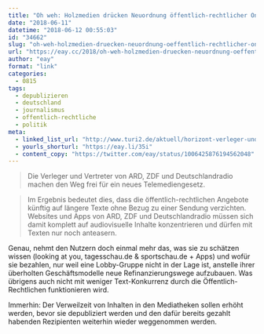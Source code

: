 ```yaml
---
title: "Oh weh: Holzmedien drücken Neuordnung öffentlich-rechtlicher Online-Angebote durch"
date: "2018-06-11"
datetime: "2018-06-12 00:55:03"
id: "34662"
slug: "oh-weh-holzmedien-druecken-neuordnung-oeffentlich-rechtlicher-online-angebote-durch"
url: "https://eay.cc/2018/oh-weh-holzmedien-druecken-neuordnung-oeffentlich-rechtlicher-online-angebote-durch/"
author: "eay"
format: "link"
categories:
  - 0815
tags:
  - depublizieren
  - deutschland
  - journalismus
  - offentlich-rechtliche
  - politik
meta:
  - linked_list_url: "http://www.turi2.de/aktuell/horizont-verleger-und-intendanten-einigen-sich-auf-neuordnung-oeffentlich-rechtlicher-online-angebote/"
  - yourls_shorturl: "https://eay.li/35i"
  - content_copy: "https://twitter.com/eay/status/1006425876194562048"
---
```


> Die Verleger und Vertreter von ARD, ZDF und Deutschlandradio machen den Weg frei für ein neues Telemediengesetz.

> Im Ergebnis bedeutet dies, dass die öffentlich-rechtlichen Angebote künftig auf längere Texte ohne Bezug zu einer Sendung verzichten. Websites und Apps von ARD, ZDF und Deutschlandradio müssen sich damit komplett auf audiovisuelle Inhalte konzentrieren und dürfen mit Texten nur noch anteasern.

Genau, nehmt den Nutzern doch einmal mehr das, was sie zu schätzen wissen (looking at you, tagesschau.de & sportschau.de + Apps) und wofür sie bezahlen, nur weil eine Lobby-Gruppe nicht in der Lage ist, anstelle ihrer überholten Geschäftsmodelle neue Refinanzierungswege aufzubauen. Was übrigens auch nicht mit weniger Text-Konkurrenz durch die Öffentlich-Rechtlichen funktionieren wird.

Immerhin: Der Verweilzeit von Inhalten in den Mediatheken sollen erhöht werden, bevor sie depubliziert werden und den dafür bereits gezahlt habenden Rezipienten weiterhin wieder weggenommen werden.
